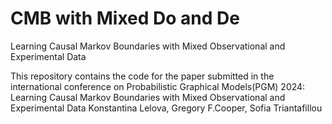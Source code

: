 # CMB with Mixed Do and De

Learning Causal Markov Boundaries with Mixed Observational and Experimental Data

This repository contains the code for the paper submitted in the international conference on Probabilistic Graphical Models(PGM) 2024:
Learning Causal Markov Boundaries with Mixed Observational and Experimental Data
Konstantina Lelova, Gregory F.Cooper, Sofia Triantafillou
